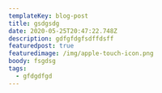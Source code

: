 ```yaml
---
templateKey: blog-post
title: gsdgsdg
date: 2020-05-25T20:47:22.748Z
description: gdfgfdgfsdffdsff
featuredpost: true
featuredimage: /img/apple-touch-icon.png
boody: fsgdsg
tags:
  - gfdgdfgd
---
```

